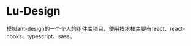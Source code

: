 <!-- https://git.imooc.com/coding-428/vikingship.git -->

# Lu-Design

模拟ant-design的一个个人的组件库项目，使用技术栈主要有react、react-hooks、typescript、sass。
